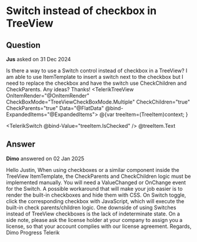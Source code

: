 # Switch instead of checkbox in TreeView

## Question

**Jus** asked on 31 Dec 2024

Is there a way to use a Switch control instead of checkbox in a TreeView? I am able to use ItemTemplate to insert a switch next to the checkbox but I need to replace the checkbox and have the switch use CheckChildren and CheckParents. Any ideas? Thanks! <TelerikTreeView OnItemRender="@OnItemRender" CheckBoxMode="TreeViewCheckBoxMode.Multiple" CheckChildren="true" CheckParents="true" Data="@FlatData" @bind-ExpandedItems="@ExpandedItems"> <TreeViewBindings> <TreeViewBinding TextField="Text" IdField="Id" ParentIdField="ParentId" ItemsField="Text" HasChildrenField="HasChildren" IconField="Icon"> <ItemTemplate> @{var treeItem=(TreeItem)context; } <div class="treeview-item"> <TelerikSwitch @bind-Value="treeItem.IsChecked" /> <span> @treeItem.Text </span> </div> </ItemTemplate> </TreeViewBinding> </TreeViewBindings> </TelerikTreeView>

## Answer

**Dimo** answered on 02 Jan 2025

Hello Justin, When using checkboxes or a similar component inside the TreeView ItemTemplate, the CheckParents and CheckChildren logic must be implemented manually. You will need a ValueChanged or OnChange event for the Switch. A possible workaround that will make your job easier is to render the built-in checkboxes and hide them with CSS. On Switch toggle, click the corresponding checkbox with JavaScript, which will execute the built-in check parents/children logic. One downside of using Switches instead of TreeView checkboxes is the lack of indeterminate state. On a side note, please ask the license holder at your company to assign you a license, so that your account complies with our license agreement. Regards, Dimo Progress Telerik
